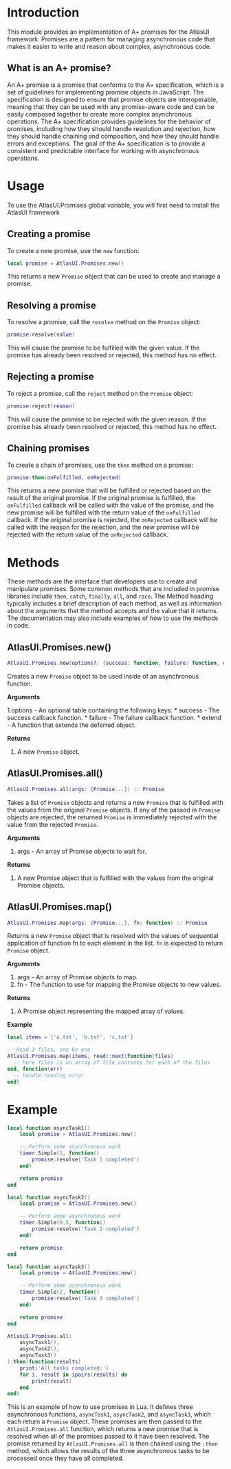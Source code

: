 # Introduction

This module provides an implementation of A+ promises for the AtlasUI framework. Promises are a pattern for managing asynchronous code that makes it easier to write and reason about complex, asynchronous code.

## What is an A+ promise?

An A+ promise is a promise that conforms to the A+ specification, which is a set of guidelines for implementing promise objects in JavaScript. The specification is designed to ensure that promise objects are interoperable, meaning that they can be used with any promise-aware code and can be easily composed together to create more complex asynchronous operations. The A+ specification provides guidelines for the behavior of promises, including how they should handle resolution and rejection, how they should handle chaining and composition, and how they should handle errors and exceptions. The goal of the A+ specification is to provide a consistent and predictable interface for working with asynchronous operations.

# Usage

To use the AtlasUI.Promises global variable, you will first need to install the AtlasUI framework

## Creating a promise

To create a new promise, use the `new` function:

```lua
local promise = AtlasUI.Promises.new()
```

This returns a new `Promise` object that can be used to create and manage a promise.

## Resolving a promise

To resolve a promise, call the `resolve` method on the `Promise` object:

```lua
promise:resolve(value)
```

This will cause the promise to be fulfilled with the given value. If the promise has already been resolved or rejected, this method has no effect.

## Rejecting a promise

To reject a promise, call the `reject` method on the `Promise` object:

```lua
promise:reject(reason)
```

This will cause the promise to be rejected with the given reason. If the promise has already been resolved or rejected, this method has no effect.

## Chaining promises

To create a chain of promises, use the `then` method on a promise:

```lua
promise:then(onFulfilled, onRejected)
```


This returns a new promise that will be fulfilled or rejected based on the result of the original promise. If the original promise is fulfilled, the `onFulfilled` callback will be called with the value of the promise, and the new promise will be fulfilled with the return value of the `onFulfilled` callback. If the original promise is rejected, the `onRejected` callback will be called with the reason for the rejection, and the new promise will be rejected with the return value of the `onRejected` callback.

# Methods

These methods are the interface that developers use to create and manipulate promises. Some common methods that are included in promise libraries include `then`, `catch`, `finally`, `all`, and `race`. The Method heading typically includes a brief description of each method, as well as information about the arguments that the method accepts and the value that it returns. The documentation may also include examples of how to use the methods in code.

## AtlasUI.Promises.new()

```lua
AtlasUI.Promises.new(options?: {success: function, failure: function, extend: function}) :: Promise
```

Creates a new `Promise` object to be used inside of an asynchronous function.


**Arguments**

1.options - An optional table containing the following keys:
    * success - The success callback function.
    * failure - The failure callback function.
    * extend - A function that extends the deferred object.

**Returns**

1. A new `Promise` object.

## AtlasUI.Promises.all()

```lua
AtlasUI.Promises.all(args: {Promise...}) :: Promise
```

Takes a list of `Promise` objects and returns a new `Promise` that is fulfilled with the values from the original `Promise` objects. If any of the passed in `Promise` objects are rejected, the returned `Promise` is immediately rejected with the value from the rejected `Promise`.

**Arguments**

1. args - An array of Promise objects to wait for.

**Returns**

1. A new Promise object that is fulfilled with the values from the original Promise objects.

## AtlasUI.Promises.map()

```lua
AtlasUI.Promises.map(args: {Promise...}, fn: function) :: Promise
```

Returns a new `Promise` object that is resolved with the values of sequential application of function fn to each element in the list. `fn` is expected to return `Promise` object.

**Arguments**

1. args - An array of Promise objects to map.
2. fn - The function to use for mapping the Promise objects to new values.

**Returns**
1. A Promise object representing the mapped array of values.

**Example**

```lua
local items = {'a.txt', 'b.txt', 'c.txt'}

-- Read 3 files, one by one
AtlasUI.Promises.map(items, read):next(function(files)
  -- here files is an array of file contents for each of the files
end, function(err)
  -- handle reading error
end)
```

# Example

```lua
local function asyncTask1()
    local promise = AtlasUI.Promises.new()

    -- Perform some asynchronous work
    timer.Simple(1, function()
        promise:resolve('Task 1 completed')
    end)

    return promise
end

local function asyncTask2()
    local promise = AtlasUI.Promises.new()

    -- Perform some asynchronous work
    timer.Simple(0.5, function()
        promise:resolve('Task 2 completed')
    end)

    return promise
end

local function asyncTask3()
    local promise = AtlasUI.Promises.new()

    -- Perform some asynchronous work
    timer.Simple(2, function()
        promise:resolve('Task 3 completed')
    end)

    return promise
end

AtlasUI.Promises.all(
    asyncTask1(),
    asyncTask2(),
    asyncTask3()
):then(function(results)
    print('All tasks completed:')
    for i, result in ipairs(results) do
        print(result)
    end
end)
```

This is an example of how to use promises in Lua. It defines three asynchronous functions, `asyncTask1`, `asyncTask2`, and `asyncTask3`, which each return a `Promise` object. These promises are then passed to the `AtlasUI.Promises.all` function, which returns a new promise that is resolved when all of the promises passed to it have been resolved. The promise returned by `AtlasUI.Promises.all` is then chained using the `:then` method, which allows the results of the three asynchronous tasks to be processed once they have all completed.